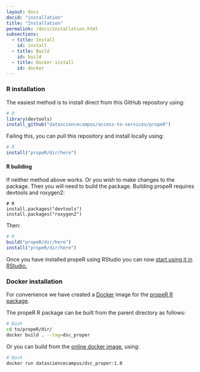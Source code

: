 ```yaml
---
layout: docs
docid: "installation"
title: "Installation"
permalink: /docs/installation.html
subsections:
  - title: Install
    id: install
  - title: Build
    id: build
  - title: Docker install
    id: docker
---
```


<a id="install"> </a>

### R installation

The easiest method is to install direct from this GitHub repository using:

```R
# R
library(devtools)
install_github("datasciencecampus/access-to-services/propeR")
```

Failing this, you can pull this repository and install locally using:

```R
# R
install("propeR/dir/here")
```

<a id="build"> </a>

#### R building

If neither method above works. Or you wish to make changes to the package. Then you will need to build the package. Building propeR requires devtools and roxygen2:

```
# R
install.packages("devtools")
install.packages("roxygen2")
```

Then:

```R
# R
build("propeR/dir/here")
install("propeR/dir/here")
```

Once you have installed propeR using RStudio you can now [start using it in RStudio.](#using-rstudio)

<a id="docker"> </a>

### Docker installation

For convenience we have created a [Docker](https://www.docker.com/) image for
the [propeR R package](https://github.com/datasciencecampus/access-to-services/tree/develop/propeR).

The propeR R package can be built from the parent directory as follows:

```bash
# Bash
cd to/propeR/dir/
docker build . --tag=dsc_proper
```

Or you can build from the [online docker image](https://hub.docker.com/u/datasciencecampus), using:

```bash
# Bash
docker run datasciencecampus/dsc_proper:1.0
```